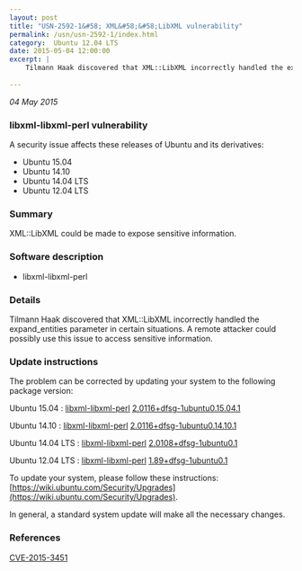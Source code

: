 ```yaml
---
layout: post
title: "USN-2592-1&#58; XML&#58;&#58;LibXML vulnerability"
permalink: /usn/usn-2592-1/index.html
category:  Ubuntu 12.04 LTS
date: 2015-05-04 12:00:00
excerpt: |
    Tilmann Haak discovered that XML::LibXML incorrectly handled the expand_entities parameter in certain situations. A remote attacker could possibly use this issue to access sensitive information. 
    
--- 
```

 
 

*04 May 2015*

### libxml-libxml-perl vulnerability

A security issue affects these releases of Ubuntu and its derivatives:

* Ubuntu 15.04
* Ubuntu 14.10
* Ubuntu 14.04 LTS
* Ubuntu 12.04 LTS

### Summary

XML::LibXML could be made to expose sensitive information. 

### Software description

* libxml-libxml-perl 

### Details

Tilmann Haak discovered that XML::LibXML incorrectly handled the expand_entities parameter in certain situations. A remote attacker could possibly use this issue to access sensitive information. 

### Update instructions

The problem can be corrected by updating your system to the following package version:

Ubuntu 15.04
 : [libxml-libxml-perl](https://launchpad.net/ubuntu/+source/libxml-libxml-perl) <span> [2.0116+dfsg-1ubuntu0.15.04.1](https://launchpad.net/ubuntu/+source/libxml-libxml-perl/2.0116+dfsg-1ubuntu0.15.04.1) </span> 

Ubuntu 14.10
 : [libxml-libxml-perl](https://launchpad.net/ubuntu/+source/libxml-libxml-perl) <span> [2.0116+dfsg-1ubuntu0.14.10.1](https://launchpad.net/ubuntu/+source/libxml-libxml-perl/2.0116+dfsg-1ubuntu0.14.10.1) </span> 

Ubuntu 14.04 LTS
 : [libxml-libxml-perl](https://launchpad.net/ubuntu/+source/libxml-libxml-perl) <span> [2.0108+dfsg-1ubuntu0.1](https://launchpad.net/ubuntu/+source/libxml-libxml-perl/2.0108+dfsg-1ubuntu0.1) </span> 

Ubuntu 12.04 LTS
 : [libxml-libxml-perl](https://launchpad.net/ubuntu/+source/libxml-libxml-perl) <span> [1.89+dfsg-1ubuntu0.1](https://launchpad.net/ubuntu/+source/libxml-libxml-perl/1.89+dfsg-1ubuntu0.1) </span> 

To update your system, please follow these instructions: [https://wiki.ubuntu.com/Security/Upgrades](https://wiki.ubuntu.com/Security/Upgrades).

In general, a standard system update will make all the necessary changes. 

### References

 
 [CVE-2015-3451](http://people.ubuntu.com/~ubuntu-security/cve/CVE-2015-3451)
 

